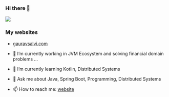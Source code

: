 ### Hi there 👋

![](https://komarev.com/ghpvc/?username=goro-7&color=blueviolet)

### My websites
- [gauravsalvi.com](https://gauravsalvi.com)

- 🔭 I’m currently working in JVM Ecosystem and solving financial domain problems ...
- 🌱 I’m currently learning Kotlin, Distributed Systems
- 💬 Ask me about Java, Spring Boot, Programming, Distributed Systems
- 📫 How to reach me: [website](https://gauravsalvi.com)

